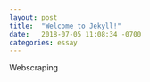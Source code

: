 ```yaml
---
layout: post
title:  "Welcome to Jekyll!"
date:   2018-07-05 11:08:34 -0700
categories: essay
---
```


Webscraping 
